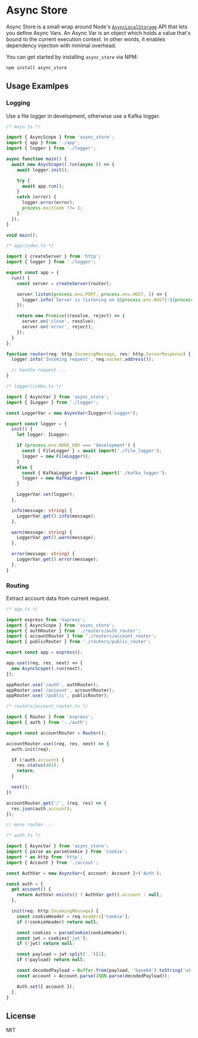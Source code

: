 # Async Store

Async Store is a small wrap around Node's [`AsyncLocalStorage`](https://nodejs.org/api/async_context.html) API that lets you define Async Vars. An Async Var is an object which holds a value that's bound to the current execution context. In other words, it enables dependency injection with minimal overhead.

You can get started by installing `async_store` via NPM:

```sh
npm install async_store
```

## Usage Examlpes

### Logging

Use a file logger in development, otherwise use a Kafka logger.

```ts
/* main.ts */

import { AsyncScope } from 'async_store';
import { app } from './app';
import { logger } from './logger';

async function main() {
  await new AsycScope().run(async () => {
    await logger.init();

    try {
      await app.run();
    }
    catch (error) {
      logger.error(error);
      process.exitCode ??= 1;
    }
  });
}

void main();
```
```ts
/* app/index.ts */

import { createServer } from 'http';
import { logger } from './logger';

export const app = {
  run() {
    const server = createServer(router);

    server.listen(process.env.PORT, process.env.HOST, () => {
      logger.info(`Server is listening on ${process.env.HOST}:${process.env.PORT}`);
    });

    return new Promise((resolve, reject) => {
      server.on('close', resolve);
      server.on('error', reject);
    });
  }
};

function router(req: http.IncomingMessage, res: http.ServerResponse) {
  logger.info('Incoming request', req.socket.address());

  // handle request ...
}
```
```ts
/* logger/index.ts */

import { AsyncVar } from 'async_store';
import { ILogger } from './logger';

const LoggerVar = new AsyncVar<ILogger>('Logger');

export const logger = {
  init() {
    let logger: ILogger;

    if (process.env.NODE_ENV === 'development') {
      const { FileLogger } = await import('./file_logger');
      logger = new FileLogger();
    }
    else {
      const { KafkaLogger } = await import('./kafka_logger');
      logger = new KafkaLogger();
    }

    LoggerVar.set(logger);
  },

  info(message: string) {
    LoggerVar.get().info(message);
  },

  warn(message: string) {
    LoggerVar.get().warn(message);
  },

  error(message: string) {
    LoggerVar.get().error(message);
  },
}
```

### Routing

Extract account data from current request.

```ts
/* app.ts */

import express from 'express';
import { AsyncScope } from 'async_store';
import { authRouter } from './routers/auth_router';
import { accountRouter } from './routers/account_router';
import { publicRouter } from './routers/public_router';

export const app = express();

app.use((req, res, next) => {
  new AsyncScope().run(next);
});

appRouter.use('/auth', authRouter);
appRouter.use('/account', accountRouter);
appRouter.use('/public', publicRouter);
```
```ts
/* routers/account_router.ts */

import { Router } from 'express';
import { auth } from '../auth';

export const accountRouter = Router();

accountRouter.use((req, res, next) => {
  auth.init(req);

  if (!auth.account) {
    res.status(401);
    return;
  }

  next();
})

accountRouter.get('/', (req, res) => {
  res.json(auth.account);
});

// more routes ...
```
```ts
/* auth.ts */

import { AsyncVar } from 'async_store';
import { parse as parseCookie } from 'cookie';
import * as http from 'http';
import { Account } from './accout';

const AuthVar = new AsyncVar<{ account: Account }>('Auth');

const auth = {
  get account() {
    return AuthVar.exists() ? AuthVar.get().account : null;
  },

  init(req: http.IncomingMessage) {
    const cookieHeader = req.headers['cookie'];
    if (!cookieHeader) return null;

    const cookies = parseCookie(cookieHeader);
    const jwt = cookies['jwt'];
    if (!jwt) return null;

    const payload = jwt.split('.')[1];
    if (!payload) return null;

    const decodedPayload = Buffer.from(payload, 'base64').toString('utf-8');
    const account = Account.parse(JSON.parse(decodedPayload));

    Auth.set({ account });
  },
}
```

## License

MIT
